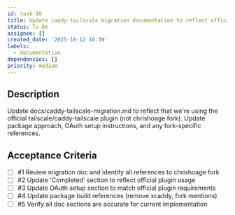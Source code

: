 ```yaml
---
id: task-10
title: Update caddy-tailscale migration documentation to reflect official plugin
status: To Do
assignee: []
created_date: '2025-10-12 16:39'
labels:
  - documentation
dependencies: []
priority: medium
---
```


## Description

<!-- SECTION:DESCRIPTION:BEGIN -->
Update docs/caddy-tailscale-migration.md to reflect that we're using the official tailscale/caddy-tailscale plugin (not chrishoage fork). Update package approach, OAuth setup instructions, and any fork-specific references.
<!-- SECTION:DESCRIPTION:END -->

## Acceptance Criteria
<!-- AC:BEGIN -->
- [ ] #1 Review migration doc and identify all references to chrishoage fork
- [ ] #2 Update 'Completed' section to reflect official plugin usage
- [ ] #3 Update OAuth setup section to match official plugin requirements
- [ ] #4 Update package build references (remove xcaddy, fork mentions)
- [ ] #5 Verify all doc sections are accurate for current implementation
<!-- AC:END -->
